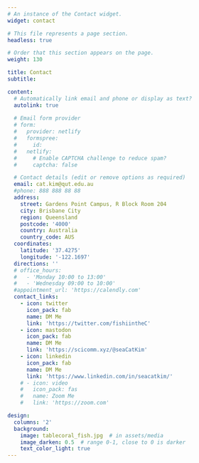 ```yaml
---
# An instance of the Contact widget.
widget: contact

# This file represents a page section.
headless: true

# Order that this section appears on the page.
weight: 130

title: Contact
subtitle:

content:
  # Automatically link email and phone or display as text?
  autolink: true
  
  # Email form provider
  # form:
  #   provider: netlify
  #   formspree:
  #     id:
  #   netlify:
  #     # Enable CAPTCHA challenge to reduce spam?
  #     captcha: false

  # Contact details (edit or remove options as required)
  email: cat.kim@qut.edu.au
  #phone: 888 888 88 88
  address:
    street: Gardens Point Campus, R Block Room 204
    city: Brisbane City
    region: Queensland
    postcode: '4000'
    country: Australia
    country_code: AUS
  coordinates:
    latitude: '37.4275'
    longitude: '-122.1697'
  directions: ''
  # office_hours:
  #   - 'Monday 10:00 to 13:00'
  #   - 'Wednesday 09:00 to 10:00'
  #appointment_url: 'https://calendly.com'
  contact_links:
    - icon: twitter
      icon_pack: fab
      name: DM Me
      link: 'https://twitter.com/fishiintheC'
    - icon: mastodon
      icon_pack: fab
      name: DM Me
      link: 'https://scicomm.xyz/@seaCatKim'
    - icon: linkedin
      icon_pack: fab
      name: DM Me
      link: 'https://www.linkedin.com/in/seacatkim/'
    # - icon: video
    #   icon_pack: fas
    #   name: Zoom Me
    #   link: 'https://zoom.com'

design:
  columns: '2'
  background:
    image: tablecoral_fish.jpg  # in assets/media
    image_darken: 0.5  # range 0-1, close to 0 is darker
    text_color_light: true
---
```

